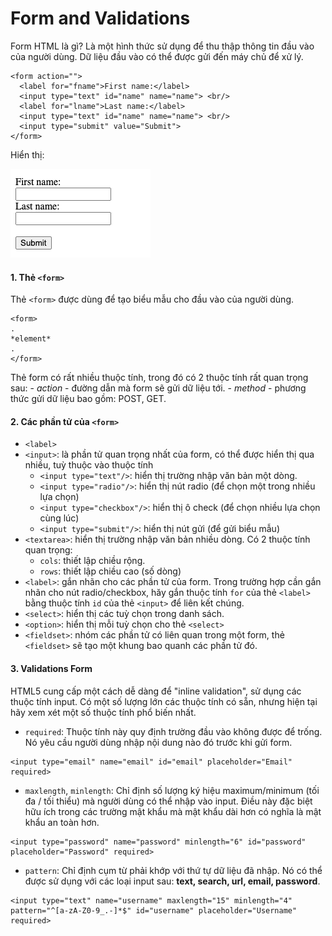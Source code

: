 # Form and Validations

Form HTML là gì? Là một hình thức sử dụng để thu thập thông tin đầu vào của người dùng. Dữ liệu đầu vào có thể được gửi đến máy chủ để xử lý.
```
<form action="">
  <label for="fname">First name:</label>
  <input type="text" id="name" name="name"> <br/>
  <label for="lname">Last name:</label>
  <input type="text" id="name" name="name"> <br/>
  <input type="submit" value="Submit">
</form> 
```
Hiển thị: 

![](../images/form_html.png "Differences between html4 and html5")

#### 1. Thẻ `<form>`
Thẻ `<form>` được dùng để tạo biểu mẫu cho đầu vào của người dùng.
```
<form>
.
*element*
.
</form>
```

Thẻ form có rất nhiều thuộc tính, trong đó có 2 thuộc tính rất quan trọng sau:
    - *action* - đường dẫn mà form sẽ gửi dữ liệu tới.
    - *method* - phương thức gửi dữ liệu bao gồm: POST, GET.

#### 2. Các phần tử của `<form>`
- `<label>`
- `<input>`: là phần tử quan trọng nhất của form, có thể được hiển thị qua nhiều, tuỳ thuộc vào thuộc tính
    - `<input type="text"/>`: hiển thị trường nhập văn bản một dòng.
    - `<input type="radio"/>`: hiển thị nút radio (để chọn một trong nhiều lựa chọn)
    - `<input type="checkbox"/>`: hiển thị ô check (để chọn nhiều lựa chọn cùng lúc)
    - `<input type="submit"/>`: hiển thị nút gửi (để gửi biểu mẫu)
- `<textarea>`: hiển thị trường nhập văn bản nhiều dòng. Có 2 thuộc tính quan trọng:
    - `cols`: thiết lập chiều rộng.
    - `rows`: thiết lập chiều cao (số dòng)
- `<label>`: gắn nhãn cho các phần tử của form. Trong trường hợp cần gắn nhãn cho nút radio/checkbox, hăy gắn thuộc tính `for` của thẻ `<label>` bằng thuộc tính `id` của thẻ `<input>` để liên kết chúng.
- `<select>`: hiển thị các tuỳ chọn trong danh sách.
- `<option>`: hiển thị mỗi tuỳ chọn cho thẻ `<select>`
- `<fieldset>`: nhóm các phần tử có liên quan trong một form, thẻ `<fieldset>` sẽ tạo một khung bao quanh các phần tử đó.

#### 3. Validations Form

HTML5 cung cấp một cách dễ dàng để "inline validation", sử dụng các thuộc tính input. Có một số lượng lớn các thuộc tính có sẵn, nhưng hiện tại hãy xem xét một số thuộc tính phổ biến nhất.
- `required`: Thuộc tính này quy định trường đầu vào không được để trống. Nó yêu cầu người dùng nhập nội dung nào đó trước khi gửi form.
```
<input type="email" name="email" id="email" placeholder="Email" required>
```
- `maxlength`, `minlength`: Chỉ định số lượng ký hiệu maximum/minimum (tối đa / tối thiểu) mà người dùng có thể nhập vào input. Điều này đặc biệt hữu ích trong các trường mật khẩu mà mật khẩu dài hơn có nghĩa là mật khẩu an toàn hơn.
```
<input type="password" name="password" minlength="6" id="password" placeholder="Password" required>
```
- `pattern`: Chỉ định cụm từ phải khớp với thứ tự dữ liệu đã nhập. Nó có thể được sử dụng với các loại input sau: **text, search, url, email, password**.
```
<input type="text" name="username" maxlength="15" minlength="4" pattern="^[a-zA-Z0-9_.-]*$" id="username" placeholder="Username" required>
```
